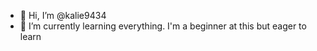 - 👋 Hi, I’m @kalie9434
- 🌱 I’m currently learning everything. I'm a beginner at this but eager to learn 

<!---
kalie9434/kalie9434 is a ✨ special ✨ repository because its `README.md` (this file) appears on your GitHub profile.
You can click the Preview link to take a look at your changes.
--->
